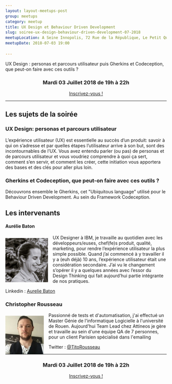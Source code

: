 ```yaml
---
layout: layout-meetups-post
group: meetups
category: meetup
title: UX Design et Behaviour Driven Development 
slug: soiree-ux-design-behaviour-driven-development-07-2018
meetupLocation: A Seine Innopolis, 72 Rue de la République, Le Petit Quevilly
meetupDate: 2018-07-03 19:00

---
```

UX Design : personas et parcours utilisateur puis Gherkins et Codeception, que peut-on faire avec ces outils ?

<div style="text-align: center;">
  <h3>Mardi 03 Juillet 2018 de 19h à 22h</h3>
  <p>
    <a class="button" target="_blank" href="http://meetu.ps/e/Fsp3k/B5s8T/f">
      Inscrivez-vous !
    </a>
  </p>
</div>

----

## Les sujets de la soirée

### UX Design: personas et parcours utilisateur
<p>
L’expérience utilisateur (UX) est essentielle au succès d’un produit: savoir à qui on s’adresse et par quelles étapes l’utilisateur arrive à son but, sont des incontournables de l’UX.
Vous avez entendu parler (ou pas) de personas et de parcours utilisateur et vous voudriez comprendre à quoi ça sert, comment s’en servir, et comment les créer, cette initiation vous apportera des bases et des clés pour aller plus loin. 
</p>

### Gherkins et Codeception, que peut-on faire avec ces outils ?
<p>
Découvrons ensemble le Gherkins, cet "Ubiquitous language" utilisé pour le Behaviour Driven Development. Au sein du Framework Codeception.
</p>



## Les intervenants

#### Aurélie Baton

<img src="/images/meetups/aurelie-baton.jpg" alt="Aurelie Baton" width="133" style="float: left; margin: 10px 15px 0px 0px;"/>

UX Designer à IBM, je travaille au quotidien avec les développeurs/euses, chef(fe)s produit, qualité, marketing, pour rendre l’expérience utilisateur la plus simple possible.
Quand j’ai commencé à y travailler il y a (euh déjà) 10 ans, l’expérience utilisateur était une considération secondaire. J’ai vu le changement s’opérer il y a quelques années avec l’essor du Design Thinking qui fait aujourd’hui partie intégrante de nos pratiques.

Linkedin : [Aurelie Baton](http://linkedin.com/in/aureliebaton)

### Christopher Rousseau



<img src="/images/meetups/christopher-rousseau.jpg" alt="Christopher Rousseau" width="120" style="float: left; margin: 10px 15px 0px 0px;"/>

<p style="overflow: auto;">
Passionné de tests et d'automatisation, j'ai effectué un Master Génie de l'informatique Logicielle à l'université de Rouen.
Aujourd'hui Team Lead chez Attineos je gère et travaille au sein d'une équipe QA de 7 personnes, pour un client Parisien spécialisé dans l'emailing

</p>

Twitter : [@TitoRousseau](https://twitter.com/TitoRousseau)



----

<div style="text-align: center;">
  <h3>Mardi 03 Juillet 2018 de 19h à 22h</h3>
  <p>
    <a class="button" target="_blank" href="http://meetu.ps/e/Fsp3k/B5s8T/f">
      Inscrivez-vous !
    </a>
  </p>
</div>
